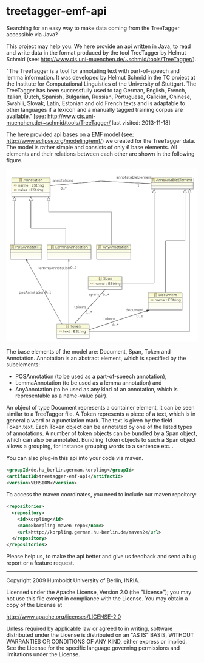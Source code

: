 treetagger-emf-api
==================

Searching for an easy way to make data coming from the TreeTagger accessible via Java?

This project may help you. We here provide an api written in Java, to read and write data in the format produced by the tool TreeTagger by Helmut Schmid (see: http://www.cis.uni-muenchen.de/~schmid/tools/TreeTagger/).

"The TreeTagger is a tool for annotating text with part-of-speech and lemma information. It was developed by Helmut Schmid in the TC project at the Institute for Computational Linguistics of the University of Stuttgart. The TreeTagger has been successfully used to tag German, English, French, Italian, Dutch, Spanish, Bulgarian, Russian, Portuguese, Galician, Chinese, Swahili, Slovak, Latin, Estonian and old French texts and is adaptable to other languages if a lexicon and a manually tagged training corpus are available." [see: http://www.cis.uni-muenchen.de/~schmid/tools/TreeTagger/ last visited: 2013-11-18]

The here provided api bases on a EMF model (see: http://www.eclipse.org/modeling/emf/) we created for the TreeTagger data. The model is rather simple and consists of only 6 base elements. All elements and their relations between each other are shown in the following figure.

![The model of the treetagger-emf-api in EMF, a UML near dialect](./src/main/resources/model/treetagger.png)

The base elements of the model are: Document, Span, Token and Annotation. Annotation is an abstract element, which is specified by the subelements: 
* POSAnnotation (to be used as a part-of-speech annotation), 
* LemmaAnnotation (to be used as a lemma annotation) and 
* AnyAnnotation (to be used as any kind of an annotation, which is representable as a name-value pair). 

An object of type Document represents a container element, it can be seen similar to a TreeTagger file. A Token represents a piece of a text, which is in general a word or a punctiation mark. The text is given by the field Token.text. Each Token object can be annotated by one of the listed types of annotations. A number of token objects can be bundled by a Span object, which can also be annotated. Bundling Token objects to such a Span object allows a grouping, for instance grouping words to a sentence etc. .

You can also plug-in this api into your code via maven. 

```xml
<groupId>de.hu_berlin.german.korpling</groupId>
<artifactId>treetagger-emf-api</artifactId>
<version>VERSION</version>
```

To access the maven coordinates, you need to include our maven repoitory:

```xml
<repositories>
  <repository>
    <id>korpling</id>
    <name>korpling maven repo</name>
    <url>http://korpling.german.hu-berlin.de/maven2</url>
  </repository>
</repositories>
```

Please help us, to make the api better and give us feedback and send a bug report or a feature request.

---
  Copyright 2009 Humboldt University of Berlin, INRIA.

  Licensed under the Apache License, Version 2.0 (the "License");
  you may not use this file except in compliance with the License.
  You may obtain a copy of the License at
 
  http://www.apache.org/licenses/LICENSE-2.0

  Unless required by applicable law or agreed to in writing, software
  distributed under the License is distributed on an "AS IS" BASIS,
  WITHOUT WARRANTIES OR CONDITIONS OF ANY KIND, either express or implied.
  See the License for the specific language governing permissions and
  limitations under the License.
